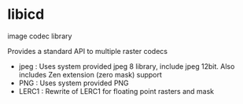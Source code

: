 # libicd
image codec library

Provides a standard API to multiple raster codecs

- jpeg  : Uses system provided jpeg 8 library, include jpeg 12bit. Also includes Zen extension (zero mask) support
- PNG   : Uses system provided PNG
- LERC1 : Rewrite of LERC1 for floating point rasters and mask

